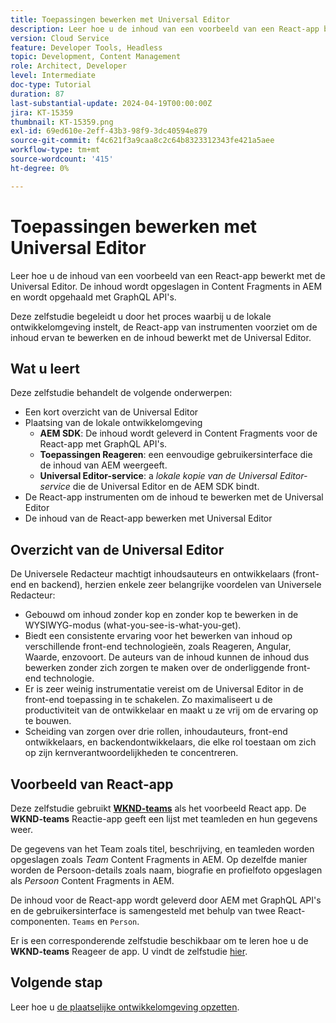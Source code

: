 ```yaml
---
title: Toepassingen bewerken met Universal Editor
description: Leer hoe u de inhoud van een voorbeeld van een React-app bewerkt met de Universal Editor.
version: Cloud Service
feature: Developer Tools, Headless
topic: Development, Content Management
role: Architect, Developer
level: Intermediate
doc-type: Tutorial
duration: 87
last-substantial-update: 2024-04-19T00:00:00Z
jira: KT-15359
thumbnail: KT-15359.png
exl-id: 69ed610e-2eff-43b3-98f9-3dc40594e879
source-git-commit: f4c621f3a9caa8c2c64b8323312343fe421a5aee
workflow-type: tm+mt
source-wordcount: '415'
ht-degree: 0%

---
```


# Toepassingen bewerken met Universal Editor

Leer hoe u de inhoud van een voorbeeld van een React-app bewerkt met de Universal Editor. De inhoud wordt opgeslagen in Content Fragments in AEM en wordt opgehaald met GraphQL API&#39;s.

Deze zelfstudie begeleidt u door het proces waarbij u de lokale ontwikkelomgeving instelt, de React-app van instrumenten voorziet om de inhoud ervan te bewerken en de inhoud bewerkt met de Universal Editor.

## Wat u leert

Deze zelfstudie behandelt de volgende onderwerpen:

- Een kort overzicht van de Universal Editor
- Plaatsing van de lokale ontwikkelomgeving
   - **AEM SDK**: De inhoud wordt geleverd in Content Fragments voor de React-app met GraphQL API&#39;s.
   - **Toepassingen Reageren**: een eenvoudige gebruikersinterface die de inhoud van AEM weergeeft.
   - **Universal Editor-service**: a _lokale kopie van de Universal Editor-service_ die de Universal Editor en de AEM SDK bindt.
- De React-app instrumenten om de inhoud te bewerken met de Universal Editor
- De inhoud van de React-app bewerken met Universal Editor


## Overzicht van de Universal Editor

De Universele Redacteur machtigt inhoudsauteurs en ontwikkelaars (front-end en backend), herzien enkele zeer belangrijke voordelen van Universele Redacteur:

- Gebouwd om inhoud zonder kop en zonder kop te bewerken in de WYSIWYG-modus (what-you-see-is-what-you-get).
- Biedt een consistente ervaring voor het bewerken van inhoud op verschillende front-end technologieën, zoals Reageren, Angular, Waarde, enzovoort. De auteurs van de inhoud kunnen de inhoud dus bewerken zonder zich zorgen te maken over de onderliggende front-end technologie.
- Er is zeer weinig instrumentatie vereist om de Universal Editor in de front-end toepassing in te schakelen. Zo maximaliseert u de productiviteit van de ontwikkelaar en maakt u ze vrij om de ervaring op te bouwen.
- Scheiding van zorgen over drie rollen, inhoudauteurs, front-end ontwikkelaars, en backendontwikkelaars, die elke rol toestaan om zich op zijn kernverantwoordelijkheden te concentreren.


## Voorbeeld van React-app

Deze zelfstudie gebruikt [**WKND-teams**](https://github.com/adobe/aem-guides-wknd-graphql/tree/main/basic-tutorial#react-app---basic-tutorial---teampersons) als het voorbeeld React app. De **WKND-teams** Reactie-app geeft een lijst met teamleden en hun gegevens weer.

De gegevens van het Team zoals titel, beschrijving, en teamleden worden opgeslagen zoals _Team_ Content Fragments in AEM. Op dezelfde manier worden de Persoon-details zoals naam, biografie en profielfoto opgeslagen als _Persoon_ Content Fragments in AEM.

De inhoud voor de React-app wordt geleverd door AEM met GraphQL API&#39;s en de gebruikersinterface is samengesteld met behulp van twee React-componenten. `Teams` en `Person`.

Er is een corresponderende zelfstudie beschikbaar om te leren hoe u de **WKND-teams** Reageer de app. U vindt de zelfstudie [hier](https://experienceleague.adobe.com/en/docs/experience-manager-learn/getting-started-with-aem-headless/graphql/multi-step/overview).

## Volgende stap

Leer hoe u [de plaatselijke ontwikkelomgeving opzetten](./local-development-setup.md).

